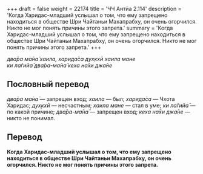 +++
draft = false
weight = 22174
title = 'ЧЧ Антйа 2.114'
description = 'Когда Харидас-младший услышал о том, что ему запрещено находиться в обществе Шри Чайтаньи Махапрабху, он очень огорчился. Никто не мог понять причины этого запрета.'
summary = 'Когда Харидас-младший услышал о том, что ему запрещено находиться в обществе Шри Чайтаньи Махапрабху, он очень огорчился. Никто не мог понять причины этого запрета.'
+++

_два̄ра ма̄на̄ хаила, харида̄са дух̣кхӣ хаила мане  
ки ла̄гийа̄ два̄ра-ма̄на̄ кеха на̄хи джа̄не_

## Пословный перевод

_два̄ра_ _ма̄на̄_ — запрещен вход; _хаила_ — был; _харида̄са_ — Чхота Харидас; _дух̣кхӣ_ — несчастным; _хаила_ _мане_ — стал в уме; _ки_ _ла̄гийа̄_ — по какой причине; _два̄ра_\-_ма̄на̄_ — запрещен вход; _кеха_ _на̄хи_ _джа̄не_ — никто не понимал.

## Перевод

**Когда Харидас-младший услышал о том, что ему запрещено находиться в обществе Шри Чайтаньи Махапрабху, он очень огорчился. Никто не мог понять причины этого запрета.**
